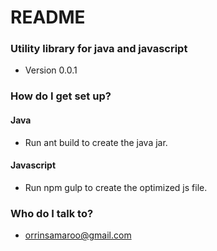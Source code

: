 # README #


### Utility library for java and javascript ###

* Version 0.0.1


### How do I get set up? ###
#### Java ####
* Run ant build to create the java jar.

#### Javascript ####
* Run npm gulp to create the optimized js file.


### Who do I talk to? ###

* orrinsamaroo@gmail.com
